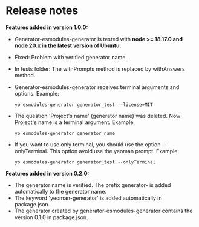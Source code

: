 # Release notes

**Features added in version 1.0.0:**

- Generator-esmodules-generator is tested with **node >= 18.17.0 and node 20.x in the latest version of Ubuntu.**
- Fixed: Problem with verified generator name.
- In tests folder: The withPrompts method is replaced by withAnswers method.
- Generator-esmodules-generator receives terminal arguments and options. Example:

  ```yo esmodules-generator generator_test --license=MIT```

- The question 'Project's name' (generator name) was deleted. Now Project's name is a terminal argument. Example:

  ```yo esmodules-generator generator_name```
  
- If you want to use only terminal, you should use the option --onlyTerminal. This option avoid use the yeoman prompt. Example:

  ```yo esmodules-generator generator_test --onlyTerminal```

**Features added in version 0.2.0:**

- The generator name is verified. The prefix generator- is added automatically to the generator name.
- The keyword 'yeoman-generator' is added automatically in package.json.
- The generator created by generator-esmodules-generator contains the version 0.1.0 in package.json.
